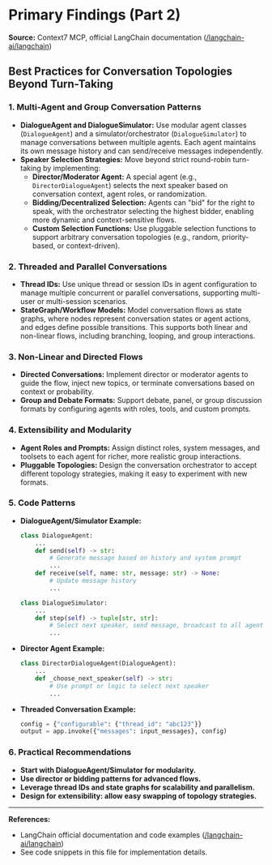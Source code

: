 # Primary Findings (Part 2)
**Source:** Context7 MCP, official LangChain documentation ([/langchain-ai/langchain](https://github.com/langchain-ai/langchain))

## Best Practices for Conversation Topologies Beyond Turn-Taking

### 1. Multi-Agent and Group Conversation Patterns

- **DialogueAgent and DialogueSimulator:** Use modular agent classes (`DialogueAgent`) and a simulator/orchestrator (`DialogueSimulator`) to manage conversations between multiple agents. Each agent maintains its own message history and can send/receive messages independently.
- **Speaker Selection Strategies:** Move beyond strict round-robin turn-taking by implementing:
  - **Director/Moderator Agent:** A special agent (e.g., `DirectorDialogueAgent`) selects the next speaker based on conversation context, agent roles, or randomization.
  - **Bidding/Decentralized Selection:** Agents can "bid" for the right to speak, with the orchestrator selecting the highest bidder, enabling more dynamic and context-sensitive flows.
  - **Custom Selection Functions:** Use pluggable selection functions to support arbitrary conversation topologies (e.g., random, priority-based, or context-driven).

### 2. Threaded and Parallel Conversations

- **Thread IDs:** Use unique thread or session IDs in agent configuration to manage multiple concurrent or parallel conversations, supporting multi-user or multi-session scenarios.
- **StateGraph/Workflow Models:** Model conversation flows as state graphs, where nodes represent conversation states or agent actions, and edges define possible transitions. This supports both linear and non-linear flows, including branching, looping, and group interactions.

### 3. Non-Linear and Directed Flows

- **Directed Conversations:** Implement director or moderator agents to guide the flow, inject new topics, or terminate conversations based on context or probability.
- **Group and Debate Formats:** Support debate, panel, or group discussion formats by configuring agents with roles, tools, and custom prompts.

### 4. Extensibility and Modularity

- **Agent Roles and Prompts:** Assign distinct roles, system messages, and toolsets to each agent for richer, more realistic group interactions.
- **Pluggable Topologies:** Design the conversation orchestrator to accept different topology strategies, making it easy to experiment with new formats.

### 5. Code Patterns

- **DialogueAgent/Simulator Example:**
  ```python
  class DialogueAgent:
      ...
      def send(self) -> str:
          # Generate message based on history and system prompt
          ...
      def receive(self, name: str, message: str) -> None:
          # Update message history
          ...

  class DialogueSimulator:
      ...
      def step(self) -> tuple[str, str]:
          # Select next speaker, send message, broadcast to all agents
          ...
  ```
- **Director Agent Example:**
  ```python
  class DirectorDialogueAgent(DialogueAgent):
      ...
      def _choose_next_speaker(self) -> str:
          # Use prompt or logic to select next speaker
          ...
  ```
- **Threaded Conversation Example:**
  ```python
  config = {"configurable": {"thread_id": "abc123"}}
  output = app.invoke({"messages": input_messages}, config)
  ```

### 6. Practical Recommendations

- **Start with DialogueAgent/Simulator for modularity.**
- **Use director or bidding patterns for advanced flows.**
- **Leverage thread IDs and state graphs for scalability and parallelism.**
- **Design for extensibility: allow easy swapping of topology strategies.**

---

**References:**
- LangChain official documentation and code examples ([/langchain-ai/langchain](https://github.com/langchain-ai/langchain))
- See code snippets in this file for implementation details.